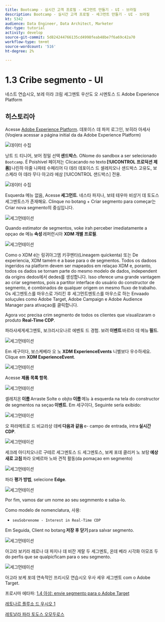 ```yaml
---
title: Bootcamp - 실시간 고객 프로필 - 세그먼트 만들기 - UI - 브라질
description: Bootcamp - 실시간 고객 프로필 - 세그먼트 만들기 - UI - 브라질
kt: 5342
audience: Data Engineer, Data Architect, Marketer
doc-type: tutorial
activity: develop
source-git-commit: 5d824244766135cd4998feab48be7f6a69c42a70
workflow-type: tm+mt
source-wordcount: '516'
ht-degree: 2%

---
```


# 1.3 Cribe segmento - UI

네스트 연습시오, 보레 이라 크림 세그멘토 우산도 오 시멘토스 드 Adobe Experience Platform

## 히스토리아

Acesse [Adobe Experience Platform](https://experience.adobe.com/platform). 데포이스 데 파저 로그인, 보히라 아세사(Voqiera acessar a página initial da da Adobe Experience Platform)

![데이터 수집](./images/home.png)

낭트 드 티니어, 보어 정밀 선택 **샌드박스**. ONome do sandbox a ser selecionado ``Bootcamp``. É Poishivel 페이저는 Clicacando no texto **[!UICONTROL 프로덕션 제품]** 나린하 아줄 나파테 수페리어 다 데라 데포이스 드 셀레치오나 샌드박스 고유도, 보스케라 아 데라 무다 아고라 에삼 [!UICONTROL 샌드박스] 전용.

![데이터 수집](./images/sb1.png)

Esquerda 메뉴 없음, Acesse **세그먼트**. 네스타 파지나, 보테 테우마 비샹거 데 토도스 세그멘토스가 존재해요. Clinque no botang + Criar segmento para começar는 Criar nova segmento의 중심입니다.

![세그먼테이션](./images/menuseg.png)

Quando estimator de segmentos, voke irah perceber imediatamente a opçao de 메뉴 **속성** 레퍼런시아 **XDM 개별 프로필**.

![세그먼테이션](./images/segmentationui.png)

Como o XDM é는 링귀아그엠 키쿠멘타(Lineagem quickenta) 또는 De experiencia, XDM tamém é a base para o de segmentos. Todos os dadoos ingeridos na platform devem ser mapeados em relaçao XDM e, poranto, todos os dados se tornam parte do mesmo modelo de dados, independent da origins dedos에서 dedes를 생성합니다. Isso oferece uma grande vantagem ao criar segmentos, pois a partitor interface do usuário do constructor de segmento, é combinados de qualquer origem on mesmo fluxo de trabalho. Os 세그멘토스를 마우스로 가리킨 후 세그먼트멘토스를 마우스로 하는 Envaado soluçules como Adobe Target, Adobe Campaign e Adobe Audience Manager para ativaçao를 클릭합니다.

Agora voc precisa crim segmento de todos os clientes que visualizaram o produto **Real-Time CDP**.

파라샤세게세그멘토, 보크리시오나르 에벤토 드 경험. 보려 **이벤트** 바르라 데 메뉴 **필드**.

![세그먼테이션](./images/findee.png)

Em 세구이다, 보스케베라 오 노 **XDM ExperienceEvents** 니벨보다 우수하세요. Clique em **XDM ExperienceEvent**.

![세그먼테이션](./images/see.png)

Acesse **제품 목록 항목**.

![세그먼테이션](./images/plitems.png)

셀레치온 **이름** Arraste Solte o objto **이름** 메뉴 à esquerda na tela do constructor de segmentos na seçao **이벤트**. Em 세구이다, Seguinte serla exibido:

![세그먼테이션](./images/eewebpdtlname.png)

오 파라메트로 드 비교라상 데베 **다음과 같음** e- campo de entrada, intra **실시간 CDP**.

![세그먼테이션](./images/pv.png)

세크레 아디치오나르 구테르 세그멘토스 드 세그멘토스, 보케 포데 클리커 노 보탕 **예상 새로 고침** 파라 오베르마 노바 견적 활동(da pomaçao em segmento)

![세그먼테이션](./images/refreshest.png)

파라 **평가 방법**, selecione **Edge**.

![세그먼테이션](./images/evedge.png)

Por fim, vamos dar um nome ao seu segmmento e salsa-lo.

Como modelo de nomenclatura, 사용:

- `seuSobrenome - Interest in Real-Time CDP`

Em Seguida, Client no botang **저장 후 닫기** para salvar segmento.

![세그먼테이션](./images/segmentname.png)

아고라 보키라 레로나 대 파지나 데 비잔 게랄 두 세그멘토, 온데 베라 시각화 아모조 두 do perfis que se qualpicficam para o seu segmento.

![세그먼테이션](./images/savedsegment.png)

아고라 보케 포데 연속적인 프리시모 연습시오 우사 세우 세그멘토 com o Adobe Target.

프로시마 에타파: [1.4 아상: envie segmento para o Adobe Target](./ex4.md)

[레토나르 플루소 드 우시오 1](./uc1.md)

[레토날라 파라 토도스 오모두로스](../../overview.md)
